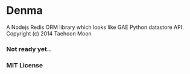 # Denma
A Nodejs Redis ORM library which looks like GAE Python datastore API.
Copyright (c) 2014 Taehoon Moon

### Not ready yet..

### MIT License

